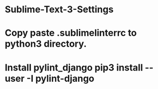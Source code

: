 # Sublime-Text-3-Settings

# Copy paste .sublimelinterrc  to python3 directory.

# Install pylint_django  pip3 install --user -I pylint-django
